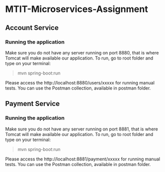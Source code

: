 # MTIT-Microservices-Assignment

## Account Service
### Running the application
Make sure you do not have any server running on port 8880, that is where Tomcat will make available our application. To run, go to root folder and type on your terminal:

> mvn spring-boot:run

Please access the http://localhost:8880/users/xxxxx for running manual tests.
You can use the Postman collection, available in postman folder.


## Payment Service
### Running the application
Make sure you do not have any server running on port 8881, that is where Tomcat will make available our application. To run, go to root folder and type on your terminal:

> mvn spring-boot:run

Please access the http://localhost:8881/payment/xxxxx for running manual tests.
You can use the Postman collection, available in postman folder.